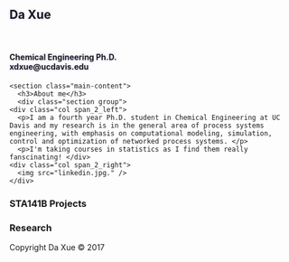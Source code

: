 <!-- This page was generated by GitHub Pages using the Hack theme by Ben Bleikamp. -->
<html lang="en-us">
  <head>
    <meta charset="UTF-8">
    <meta name="viewport" content="width=device-width, initial-scale=1">
    <link rel="stylesheet" type="text/css" href="stylesheets/normalize.css" media="screen">
    <link href='https://fonts.googleapis.com/css?family=Open+Sans:400,700' rel='stylesheet' type='text/css'>
    <link rel="stylesheet" type="text/css" href="stylesheets/stylesheet.css" media="screen">
    <link rel="stylesheet" type="text/css" href="stylesheets/github-light.css" media="screen">
        <style type="text/css">
      .page-header {
      <!-- background-image:url("stylesheets/whitebg.jpg"); -->
      color: #fff;
      text-shadow: 0px 0px 4px #ccccff;
      }
    </style>
  </head>
  <body>
    <section class="page-header">
      <h1 class="project-name">Da Xue</h1>
      <h4 class="project-tagline">Chemical Engineering Ph.D. <br> xdxue@ucdavis.edu</h4>
    </section>

    <section class="main-content">
      <h3>About me</h3>
      <div class="section group">
	<div class="col span_2_left">
      <p>I am a fourth year Ph.D. student in Chemical Engineering at UC Davis and my research is in the general area of process systems engineering, with emphasis on computational modeling, simulation, control and optimization of networked process systems. </p>
      <p>I'm taking courses in statistics as I find them really fanscinating! </div>
	<div class="col span_2_right">
	  <img src="linkedin.jpg." />
	</div>

<h3>STA141B Projects</h3>


<h3>Research</h3>

  


<footer class="site-footer">
    Copyright Da Xue &copy; 2017
</footer>
